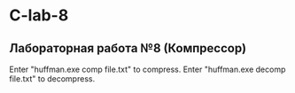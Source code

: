 # C-lab-8

## Лабораторная работа №8 (Компрессор)

Enter "huffman.exe comp file.txt" to compress.
Enter "huffman.exe decomp file.txt" to decompress.


